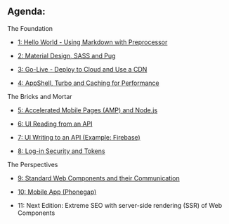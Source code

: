 ## Agenda:


The Foundation

- [1: Hello World - Using Markdown with Preprocessor](./1-helloWorld/)

- [2: Material Design, SASS and Pug](./2-theBasics/)

- [3: Go-Live - Deploy to Cloud and Use a CDN](./3-goLive/)

- [4: AppShell, Turbo and Caching for Performance](./4-appShell/)

The Bricks and Mortar

- [5: Accelerated Mobile Pages (AMP) and Node.js](./5-amp/)

- [6: UI Reading from an API](./6-read/) 

- [7: UI Writing to an API (Example: Firebase)](./7-write/) 

- [8: Log-in Security and Tokens](./8-security/)

The Perspectives

- [9: Standard Web Components and their Communication](./9-comps/)

- [10: Mobile App (Phonegap)](./10-mobile/)

- 11: Next Edition: Extreme SEO with server-side rendering (SSR) of Web Components


